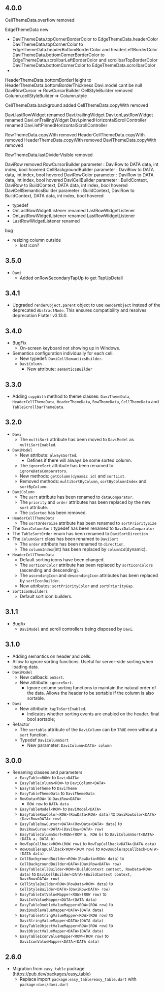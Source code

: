 ## 4.0.0


CellThemeData.overflow removed

EdgeThemeData new
- DaviThemeData.topCornerBorderColor to EdgeThemeData.headerColor
  DaviThemeData.topCornerColor to EdgeThemeData.headerBottomBorderColor and headerLeftBorderColor
  DaviThemeData.bottomCornerBorderColor to EdgeThemeData.scrollbarLeftBorderColor and scrollbarTopBorderColor
  DaviThemeData.bottomCornerColor to EdgeThemeData.scrollbarColor
- 



HeaderThemeData.bottomBorderHeight  to HeaderThemeData.bottomBorderThickness
Davi.model cant be null
DaviRowCursor => RowCursorBuilder
CellStyleBuilder removed
Column.cellStyleBuilder => Column.style

CellThemeData.background added
CellThemeData.copyWith removed

Davi.lastRowWidget renamed Davi.trailingWidget
Davi.onLastRowWidget renamed Davi.onTrailingWidget
Davi.pinnedHorizontalScrollController renamed Davi.leftPinnedHorizontalScrollController

RowThemeData.copyWith removed
HeaderCellThemeData.copyWith removed
HeaderThemeData.copyWith removed
DaviThemeData.copyWith removed

RowThemeData.lastDividerVisible removed

DaviRow removed
RowCursorBuilder parameter : DaviRow to DATA data, int index, bool hovered
CellBackgroundBuilder parameter : DaviRow to DATA data, int index, bool hovered
DaviRowColor parameter : DaviRow to DATA data, int index, bool hovered
DaviCellBuilder parameter : BuildContext, DaviRow to BuildContext, DATA data, int index, bool hovered
DaviCellSemanticsBuilder parameter : BuildContext, DaviRow to BuildContext, DATA data, int index, bool hovered

- typedef
 - OnLastRowWidgetListener  renamed LastRowWidgetListener  
 - OnLastRowWidgetListener renamed LastRowWidgetListener
 - LastRowWidgetListener renamed 

bug
- resizing column outside
  - lost icon?



## 3.5.0

* `Davi`
  * Added onRowSecondaryTapUp to get TapUpDetail

## 3.4.1

* Upgraded `renderObject.parent` object to use `RenderObject` instead of the deprecated `AbstractNode`. This ensures compatibility and resolves deprecation Flutter v3.13.0.

## 3.4.0

* BugFix
  * On-screen keyboard not showing up in Windows.
* Semantics configuration individually for each cell.
  * New typedef: `DaviCellSemanticsBuilder`.
  * `DaviColumn`
    * New attribute: `semanticsBuilder`

## 3.3.0

* Adding `copyWith` method to theme classes: `DaviThemeData`, `HeaderCellThemeData`, `HeaderThemeData`, `RowThemeData`, `CellThemeData` and `TableScrollbarThemeData`.

## 3.2.0

* `Davi`
  * The `multiSort` attribute has been moved to `DaviModel` as `multiSortEnabled`.
* `DaviModel`
  * New attribute: `alwaysSorted`.
    * Defines if there will always be some sorted column.
  * The `ignoreSort` attribute has been renamed to `ignoreDataComparators`.
  * New methods: `getColumn(dynamic id)` and `sortList`.
  * Removed methods: `multiSortByColumn`, `sortByColumnIndex` and `sortByColumn`.
* `DaviColumn`
  * The `sort` attribute has been renamed to `dataComparator`.
  * The `priority` and `order` attributes has been replaced by the new `sort` attribute. 
  * The `isSorted` has been removed.
* `HeaderCellThemeData`
  * The `sortOrderSize` attribute has been renamed to `sortPrioritySize`
* The `DaviColumnSort` typedef has been renamed to `DaviDataComparator`
* The `TableSortOrder` enum has been renamed to `DaviSortDirection`
* The `ColumnSort` class has been renamed to `DaviSort`
  * The `order` attribute has been renamed to `direction`.
  * The `columnIndex`(int) has been replaced by `columnId`(dynamic).
* `HeaderCellThemeData`
  * Default sorting icons have been changed.
  * The `sortIconColor` attribute has been replaced by `sortIconColors` (ascending and descending). 
  * The `ascendingIcon` and `descendingIcon` attributes has been replaced by `sortIconBuilder`.
  * New attributes: `sortPriorityColor` and `sortPriorityGap`.
* `SortIconBuilders`
  * Default sort icon builders.

## 3.1.1

* Bugfix
  * `DaviModel` and scroll controllers being disposed by `Davi`.

## 3.1.0

* Adding semantics on header and cells.
* Allow to ignore sorting functions. Useful for server-side sorting when loading data.
* `DaviModel`
  * New callback: `onSort`.
  * New attribute: `ignoreSort`.
    * Ignore column sorting functions to maintain the natural order of the data. Allows the header to be sortable if the column is also sortable.
* `Davi`
  * New attribute: `tapToSortEnabled`.
    * Indicates whether sorting events are enabled on the header.
final bool sortable;
* Refactor
  * The `sortable` attribute of the `DaviColumn` can be `TRUE` even without a `sort` function.
  * Typedef `DaviColumnSort`
    * New parameter: `DaviColumn<DATA> column`

## 3.0.0

* Renaming classes and parameters
  * `EasyTable<ROW>` to `Davi<DATA>`
  * `EasyTableColumn<ROW>` to `DaviColumn<DATA>`
  * `EasyTableTheme` to `DaviTheme`
  * `EasyTableThemeData` to `DaviThemeData`
  * `RowData<ROW>` to `DaviRow<DATA>`
    * `̀ROW row` to `DATA data`
  * `EasyTableModel<ROW>` to `DaviModel<DATA>`
  * `EasyTableRowColor<ROW>(RowData<ROW> data)` to `DaviRowColor<DATA>(DaviRow<DATA> row)`
  * `EasyTableRowCursor<DATA>(RowData<DATA> data)` to `DaviRowCursor<DATA>(DaviRow<DATA> row)`
  * `EasyTableColumnSort<ROW>(ROW a, ROW b)` to `DaviColumnSort<DATA>(DATA a, DATA b)`
  * `RowTapCallback<ROW>(ROW row)` to `RowTapCallback<DATA>(DATA data)`
  * `RowDoubleTapCallback<ROW>(ROW row)` to `RowDoubleTapCallback<DATA>(DATA data)`
  * `CellBackgroundBuilder<ROW>(RowData<ROW> data)` to `CellBackgroundBuilder<DATA>(DaviRow<DATA> row)`
  * `EasyTableCellBuilder<ROW>(BuildContext context, RowData<ROW> data)` to `DaviCellBuilder<DATA>(BuildContext context, DaviRow<DATA> row)`
  * `CellStyleBuilder<ROW>(RowData<ROW> data)` to `CellStyleBuilder<DATA>(DaviRow<DATA> row)`
  * `EasyTableIntValueMapper<ROW>(ROW row)` to `DaviIntValueMapper<DATA>(DATA data)`
  * `EasyTableDoubleValueMapper<ROW>(ROW row)` to `DaviDoubleValueMapper<DATA>(DATA data)`
  * `EasyTableStringValueMapper<ROW>(ROW row)` to `DaviStringValueMapper<DATA>(DATA data)`
  * `EasyTableObjectValueMapper<ROW>(ROW row)` to `DaviObjectValueMapper<DATA>(DATA data)`
  * `EasyTableIconValueMapper<ROW>(ROW row)` to `DaviIconValueMapper<DATA>(DATA data)`

## 2.6.0

* Migration from `easy_table` package (https://pub.dev/packages/easy_table)
  * Replace import `package:easy_table/easy_table.dart` with `package:davi/davi.dart`
